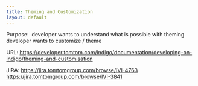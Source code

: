 ```yaml
---
title: Theming and Customization
layout: default
---
```


Purpose: 
developer wants to understand what is possible with theming
developer wants to customize / theme 

URL: https://developer.tomtom.com/indigo/documentation/developing-on-indigo/theming-and-customisation

JIRA:
https://jira.tomtomgroup.com/browse/IVI-4763
https://jira.tomtomgroup.com/browse/IVI-3841
